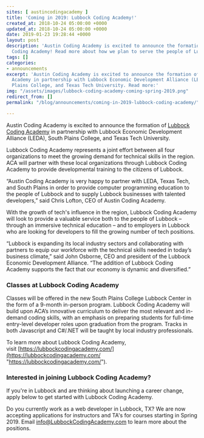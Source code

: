 ```yaml
---
sites: [ austincodingacademy ]
title: 'Coming in 2019: Lubbock Coding Academy!'
created_at: 2018-10-24 05:00:00 +0000
updated_at: 2018-10-24 05:00:00 +0000
date: 2019-01-23 19:28:44 +0000
layout: post
description: 'Austin Coding Academy is excited to announce the formation of Lubbock
  Coding Academy! Read more about how we plan to serve the people of Lubbock:'
tags: []
categories:
- announcements
excerpt: 'Austin Coding Academy is excited to announce the formation of Lubbock Coding
  Academy in partnership with Lubbock Economic Development Alliance (LEDA), South
  Plains College, and Texas Tech University. Read more:'
img: "/assets/images/lubbock-coding-academy-coming-spring-2019.png"
redirect_from: []
permalink: "/blog/announcements/coming-in-2019-lubbock-coding-academy/"

---
```

Austin Coding Academy is excited to announce the formation of [Lubbock Coding Academy](https://lubbockcodingacademy.com/) in partnership with Lubbock Economic Development Alliance (LEDA), South Plains College, and Texas Tech University.

Lubbock Coding Academy represents a joint effort between all four organizations to meet the growing demand for technical skills in the region. ACA will partner with these local organizations through Lubbock Coding Academy to provide developmental training to the citizens of Lubbock.

“Austin Coding Academy is very happy to partner with LEDA, Texas Tech, and South Plains in order to provide computer programming education to the people of Lubbock and to supply Lubbock businesses with talented developers,” said Chris Lofton, CEO of Austin Coding Academy.

With the growth of tech's influence in the region, Lubbock Coding Academy will look to provide a valuable service both to the people of Lubbock – through an immersive technical education – and to employers in Lubbock who are looking for developers to fill the growing number of tech positions.

“Lubbock is expanding its local industry sectors and collaborating with partners to equip our workforce with the technical skills needed in today’s business climate,” said John Osborne, CEO and president of the Lubbock Economic Development Alliance. “The addition of Lubbock Coding Academy supports the fact that our economy is dynamic and diversified.”

### Classes at Lubbock Coding Academy

Classes will be offered in the new South Plains College Lubbock Center in the form of a 9-month in-person program. Lubbock Coding Academy will build upon ACA’s innovative curriculum to deliver the most relevant and in-demand coding skills, with an emphasis on preparing students for full-time entry-level developer roles upon graduation from the program. Tracks in both Javascript and C#/.NET will be taught by local industry professionals.

To learn more about Lubbock Coding Academy, visit [https://lubbockcodingacademy.com/](https://lubbockcodingacademy.com/ "https://lubbockcodingacademy.com/").

### Interested in joining Lubbock Coding Academy?

If you're in Lubbock and are thinking about launching a career change, apply below to get started with Lubbock Coding Academy.

Do you currently work as a web developer in Lubbock, TX? We are now accepting applications for instructors and TA's for courses starting in Spring 2019. Email [info@LubbockCodingAcademy.com](mailto:info@LubbockCodingAcademy.com) to learn more about the positions.